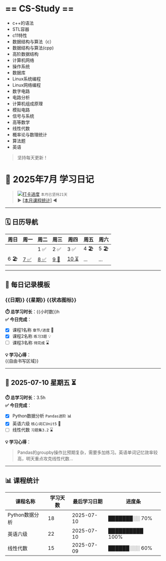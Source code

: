 # == CS-Study ==
- c++的语法
- STL容器
- c11特性
- 数据结构与算法（c）
- 数据结构与算法(cpp)
- 高阶数据结构
- 计算机网络
- 操作系统
- 数据库
- Linux系统编程
- Linux网络编程
- 数字电路
- 电路分析
- 计算机组成原理
- 模拟电路
- 信号与系统
- 高等数学
- 线性代数
- 概率论与数理统计
- 算法题
- 英语
> 坚持每天更新！
# 📅 2025年7月 学习日记

> [![打卡进度](https://geps.dev/progress/85)](https://geps.dev) `本月已坚持21天`  
> ▶️ [[本月课程统计]](#课程统计) ◀️

---

## 🗓️ 日历导航
| 周日 | 周一 | 周二 | 周三 | 周四 | 周五 | 周六 |
|------|------|------|------|------|------|------|
|      |      | 1 ✅ | 2 ✅ | 3 ✅ | 4 🏖️ | 5 🏖️ |
| 6 🏖️ | [7 ✅](#2025-07-07) | [8 ✅](#2025-07-08) | [9 🔄](#2025-07-09) | [10 ⏳](#2025-07-10) | ... | ... |

---

## 📌 每日记录模板
### {{日期}} {{星期}} {{状态图标}}  
**⏱️ 总学习时长**：{{小时数}}h  
**✅ 今日完成**：  
- [x] 课程1名称 `章节/进度` 📌  
- [x] 课程2名称 `练习3题` 💡  
- [ ] 课程3名称 `待完成` ⌛  

**💡 学习心得**：  
{{自由书写区域}}  

---

## 🎯 2025-07-10 星期五 ⏳
**⏱️ 总学习时长**：3.5h  
**✅ 今日完成**：  
- [x] Python数据分析 `Pandas进阶` 📊  
- [x] 英语六级 `核心词汇Unit5` 📖  
- [ ] 线性代数 `习题集3.2` ⌛  

**💡 学习心得**：  
> Pandas的groupby操作比预期复杂，需要多加练习。英语单词记忆效率较高，明天重点攻克线性代数...

---

## 📊 课程统计
| 课程名称       | 学习天数 | 最后学习日期 | 进度条       |
|----------------|----------|--------------|--------------|
| Python数据分析 | 18       | 2025-07-10   | ███████░░ 70%|
| 英语六级       | 22       | 2025-07-10   | ██████████ 100% |
| 线性代数       | 15       | 2025-07-09   | ██████░░░ 60% |